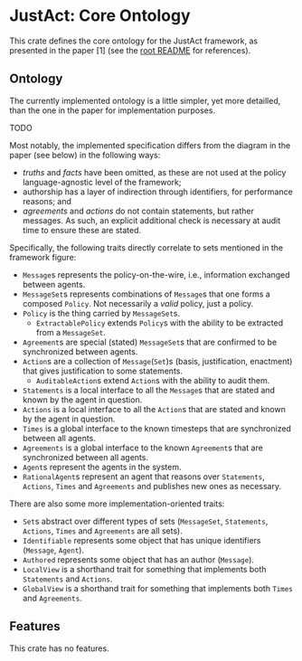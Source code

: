 # JustAct: Core Ontology
This crate defines the core ontology for the JustAct framework, as presented in the paper [1] (see the [root README](/README.md) for references).


## Ontology
The currently implemented ontology is a little simpler, yet more detailled, than the one in the paper for implementation purposes.

TODO

Most notably, the implemented specification differs from the diagram in the paper (see below) in the following ways:
- _truths_ and _facts_ have been omitted, as these are not used at the policy language-agnostic level of the framework;
- authorship has a layer of indirection through identifiers, for performance reasons; and
- _agreements_ and _actions_ do not contain statements, but rather messages. As such, an explicit additional check is necessary at audit time to ensure these are stated.

Specifically, the following traits directly correlate to sets mentioned in the framework figure:
- `Message`s represents the policy-on-the-wire, i.e., information exchanged between agents.
- `MessageSet`s represents combinations of `Message`s that one forms a composed `Policy`. Not necessarily a _valid_ policy, just a policy.
- `Policy` is the thing carried by `MessageSet`s.
    - `ExtractablePolicy` extends `Policy`s with the ability to be extracted from a `MessageSet`.
- `Agreement`s are special (stated) `MessageSet`s that are confirmed to be synchronized between agents.
- `Action`s are a collection of `Message`(`Set`)s (basis, justification, enactment) that gives justification to some statements.
    - `AuditableAction`s extend `Action`s with the ability to audit them.
- `Statements` is a local interface to all the `Message`s that are stated and known by the agent in question.
- `Actions` is a local interface to all the `Action`s that are stated and known by the agent in question.
- `Times` is a global interface to the known timesteps that are synchronized between all agents.
- `Agreements` is a global interface to the known `Agreement`s that are synchronized between all agents.
- `Agent`s represent the agents in the system.
- `RationalAgent`s represent an agent that reasons over `Statements`, `Actions`, `Times` and `Agreements` and publishes new ones as necessary.

There are also some more implementation-oriented traits:
- `Set`s abstract over different types of sets (`MessageSet`, `Statements`, `Actions`, `Times` and `Agreements` are all sets).
- `Identifiable` represents some object that has unique identifiers (`Message`, `Agent`).
- `Authored` represents some object that has an author (`Message`).
- `LocalView` is a shorthand trait for something that implements both `Statements` and `Actions`.
- `GlobalView` is a shorthand trait for something that implements both `Times` and `Agreements`.


## Features
This crate has no features.
